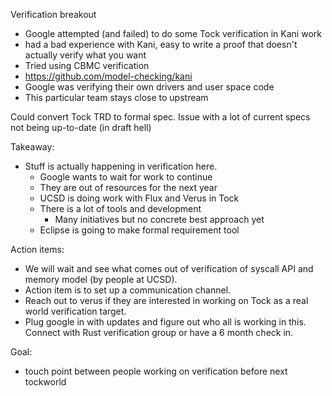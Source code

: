 Verification breakout

* Google attempted (and failed) to do some Tock verification in Kani work
* had a bad experience with Kani, easy to write a proof that doesn't actually verify what you want
* Tried using CBMC verification
* https://github.com/model-checking/kani
* Google was verifying their own drivers and user space code
* This particular team stays close to upstream

Could convert Tock TRD to formal spec. Issue with a lot of current specs not being up-to-date (in draft hell)

Takeaway:
* Stuff is actually happening in verification here.
  * Google wants to wait for work to continue
  * They are out of resources for the next year
  * UCSD is doing work with Flux and Verus in Tock
  * There is a lot of tools and development
    * Many initiatives but no concrete best approach yet
  * Eclipse is going to make formal requirement tool
 
Action items:
* We will wait and see what comes out of verification of syscall API and memory model (by people at UCSD).
* Action item is to set up a communication channel.
* Reach out to verus if they are interested in working on Tock as a real world verification target.
* Plug google in with updates and figure out who all is working in this. Connect with Rust verification group or have a 6 month check in.

Goal:
* touch point between people working on verification before next tockworld
